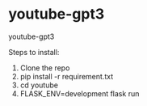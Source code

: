 # youtube-gpt3
youtube-gpt3

Steps to install:
1. Clone the repo
2. pip install -r requirement.txt
3. cd youtube
4. FLASK_ENV=development flask run
